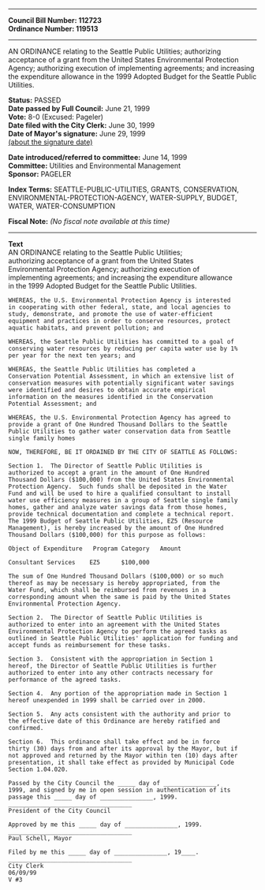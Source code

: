 * * * * *  
  
**Council Bill Number: [](#h0)[](#h2)112723**   
**Ordinance Number: 119513**  
  
* * * * *  
  
AN ORDINANCE relating to the Seattle Public Utilities; authorizing acceptance of a grant from the United States Environmental Protection Agency; authorizing execution of implementing agreements; and increasing the expenditure allowance in the 1999 Adopted Budget for the Seattle Public Utilities.  
  
**Status:** PASSED   
**Date passed by Full Council:** June 21, 1999   
**Vote:** 8-0 (Excused: Pageler)   
**Date filed with the City Clerk:** June 30, 1999   
**Date of Mayor's signature:** June 29, 1999   
[(about the signature date)](/~public/approvaldate.htm)   
  
  
**Date introduced/referred to committee:** June 14, 1999   
**Committee:** Utilities and Environmental Management   
**Sponsor:** PAGELER   
  
**Index Terms:** SEATTLE-PUBLIC-UTILITIES, GRANTS, CONSERVATION, ENVIRONMENTAL-PROTECTION-AGENCY, WATER-SUPPLY, BUDGET, WATER, WATER-CONSUMPTION  
  
**Fiscal Note:** *(No fiscal note available at this time)*  
  
* * * * *  
  
**Text**  
    AN ORDINANCE relating to the Seattle Public Utilities;  
    authorizing acceptance of a grant from the United States  
    Environmental Protection Agency; authorizing execution of  
    implementing agreements; and increasing the expenditure allowance  
    in the 1999 Adopted Budget for the Seattle Public Utilities.  
  
    WHEREAS, the U.S. Environmental Protection Agency is interested  
    in cooperating with other federal, state, and local agencies to  
    study, demonstrate, and promote the use of water-efficient  
    equipment and practices in order to conserve resources, protect  
    aquatic habitats, and prevent pollution; and  
  
    WHEREAS, the Seattle Public Utilities has committed to a goal of  
    conserving water resources by reducing per capita water use by 1%  
    per year for the next ten years; and  
  
    WHEREAS, the Seattle Public Utilities has completed a  
    Conservation Potential Assessment, in which an extensive list of  
    conservation measures with potentially significant water savings  
    were identified and desires to obtain accurate empirical  
    information on the measures identified in the Conservation  
    Potential Assessment; and  
  
    WHEREAS, the U.S. Environmental Protection Agency has agreed to  
    provide a grant of One Hundred Thousand Dollars to the Seattle  
    Public Utilities to gather water conservation data from Seattle  
    single family homes  
  
    NOW, THEREFORE, BE IT ORDAINED BY THE CITY OF SEATTLE AS FOLLOWS:  
  
    Section 1.  The Director of Seattle Public Utilities is  
    authorized to accept a grant in the amount of One Hundred  
    Thousand Dollars ($100,000) from the United States Environmental  
    Protection Agency.  Such funds shall be deposited in the Water  
    Fund and will be used to hire a qualified consultant to install  
    water use efficiency measures in a group of Seattle single family  
    homes, gather and analyze water savings data from those homes,  
    provide technical documentation and complete a technical report.  
    The 1999 Budget of Seattle Public Utilities, EZ5 (Resource  
    Management), is hereby increased by the amount of One Hundred  
    Thousand Dollars ($100,000) for this purpose as follows:  
  
    Object of Expenditure   Program Category   Amount  
  
    Consultant Services    EZ5      $100,000  
  
    The sum of One Hundred Thousand Dollars ($100,000) or so much  
    thereof as may be necessary is hereby appropriated, from the  
    Water Fund, which shall be reimbursed from revenues in a  
    corresponding amount when the same is paid by the United States  
    Environmental Protection Agency.  
  
    Section 2.  The Director of Seattle Public Utilities is  
    authorized to enter into an agreement with the United States  
    Environmental Protection Agency to perform the agreed tasks as  
    outlined in Seattle Public Utilities' application for funding and  
    accept funds as reimbursement for these tasks.  
  
    Section 3.  Consistent with the appropriation in Section 1  
    hereof, the Director of Seattle Public Utilities is further  
    authorized to enter into any other contracts necessary for  
    performance of the agreed tasks.  
  
    Section 4.  Any portion of the appropriation made in Section 1  
    hereof unexpended in 1999 shall be carried over in 2000.  
  
    Section 5.  Any acts consistent with the authority and prior to  
    the effective date of this Ordinance are hereby ratified and  
    confirmed.  
  
    Section 6.  This ordinance shall take effect and be in force  
    thirty (30) days from and after its approval by the Mayor, but if  
    not approved and returned by the Mayor within ten (10) days after  
    presentation, it shall take effect as provided by Municipal Code  
    Section 1.04.020.  
  
    Passed by the City Council the _____ day of _______________,  
    1999, and signed by me in open session in authentication of its  
    passage this _____ day of _______________, 1999.  
    ___________________________________  
    President of the City Council  
  
    Approved by me this _____ day of _______________, 1999.  
    ___________________________________  
    Paul Schell, Mayor  
  
    Filed by me this _____ day of _______________, 19____.  
    ___________________________________  
    City Clerk  
    06/09/99  
    V #3  
